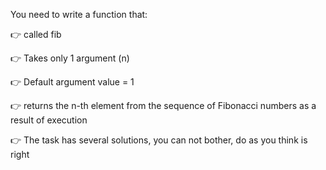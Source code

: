 You need to write a function that:

:point_right: called fib

:point_right: Takes only 1 argument (n)

:point_right: Default argument value = 1

:point_right: returns the n-th element from the sequence of Fibonacci numbers as a result of execution

:point_right: The task has several solutions, you can not bother, do as you think is right